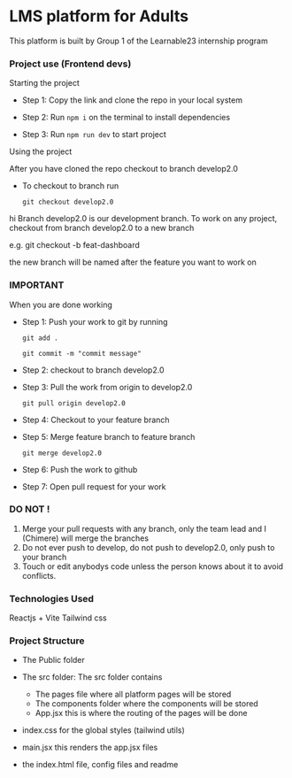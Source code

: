 # LMS platform for Adults

This platform is built by Group 1 of the Learnable23 internship program

### Project use (Frontend devs)

Starting the project

- Step 1: Copy the link and clone the repo in your local system

- Step 2: Run `npm i` on the terminal to install dependencies
- Step 3: Run `npm run dev` to start project

Using the project

After you have cloned the repo checkout to branch develop2.0
- To checkout to branch run
  ```
  git checkout develop2.0
  ```
hi
Branch develop2.0 is our development branch. To work on any project, checkout from branch develop2.0 to a new branch

e.g. git checkout -b feat-dashboard

the new branch will be named after the feature you want to work on

### IMPORTANT

When you are done working

- Step 1: Push your work to git by running

  ```
  git add .
  ```

  ```
  git commit -m "commit message"
  ```

- Step 2: checkout to branch develop2.0
- Step 3: Pull the work from origin to develop2.0
  ```
  git pull origin develop2.0
  ```
- Step 4: Checkout to your feature branch
- Step 5: Merge feature branch to feature branch
  ```
  git merge develop2.0
  ```
- Step 6: Push the work to github
- Step 7: Open pull request for your work

### DO NOT !

1. Merge your pull requests with any branch, only the team lead and I (Chimere) will merge the branches
2. Do not ever push to develop, do not push to develop2.0, only push to your branch
3. Touch or edit anybodys code unless the person knows about it to avoid conflicts.

### Technologies Used

Reactjs + Vite
Tailwind css

### Project Structure

- The Public folder

- The src folder: The src folder contains

  - The pages file where all platform pages will be stored
  - The components folder where the components will be stored
  - App.jsx this is where the routing of the pages will be done

- index.css for the global styles (tailwind utils)
- main.jsx this renders the app.jsx files
- the index.html file, config files and readme
